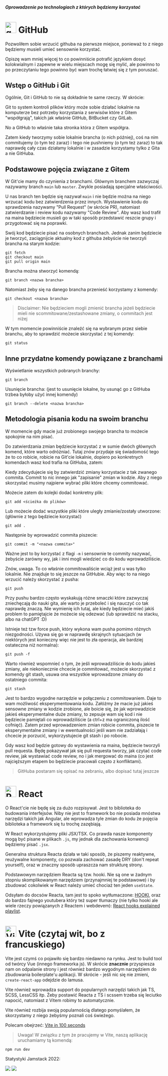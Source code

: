 ##### Oprowadzenie po technologiach z których będziemy korzystać

# <img src="public/github.svg" style="width:35px" className="logo" alt="gh logo" /> GitHub

Pozwoliłem sobie wrzucić githuba na pierwsze miejsce, ponieważ to z niego będziemy musieli umieć sensownie korzystać.

Opiszę wam mniej więcej to co powinniście potrafić językiem dosyć kolokwialnym i zapewne w wielu miejscach mogę się mylić, ale powinno to po przeczytaniu tego powinno być wam trochę łatwiej się z tym poruszać.

## Wstęp o GitHub i Git

Ogólnie, Git i GitHub to nie są dokładnie te same rzeczy. W skrócie:

Git to system kontroli plików który może sobie działać lokalnie na komputerze bez potrzeby korzystania z serwisów które z Gitem "współgrają", takich jak właśnie GitHub, BitBucket czy GitLab.

No a GitHub to właśnie taka stronka która z Gitem współgra.

Zatem kiedy tworzymy sobie lokalnie brancha (o nich później), coś na nim commitujemy (o tym też zaraz) i tego nie pushniemy (o tym też zaraz) to tak naprawdę cały czas działamy lokalnie i w zasadzie korzystamy tylko z Gita a nie GitHuba.

## Podstawowe pojęcia związane z Gitem

W Git'cie mamy do czynienia z branchami. Głównym branchem zazwyczaj nazywamy branch `main` lub `master`. Zwykle posiadają specjalne właściwości.

U nas branch ten będzie się nazywał `main` i nie będzie można na niego wrzucać kodu bez zatwierdzenia przez innych. Wystawienie kodu do sprawdzenia nazywamy "Pull Request" (w skrócie PR), natomiast zatwierdzanie i review kodu nazywamy "Code Review". Aby wasz kod trafił na maina będziecie musieli go w taki sposób przedstawić reszcie grupy i przygotować się na poprawki.

Swój kod będziecie pisać na osobnych branchach. Jednak zanim będziecie je tworzyć, zaciągnijcie aktualny kod z githuba żebyście nie tworzyli brancha na starym kodzie:

```
git fetch
git checkout main
git pull origin main
```

Brancha można stworzyć komendą:

```
git branch <nazwa brancha>
```

Natomiast żeby się na danego brancha przenieść korzystamy z komendy:

```
git checkout <nazwa brancha>
```

> Disclaimer: Nie będzieciem mogli zmienić brancha jeżeli będziecie mieli nie scommitowane/zestashowane zmiany, o commitach jest niżej

W tym momencie powinniście znaleźć się na wybranym przez siebie branchu, aby to sprawdzić możecie skorzystać z tej komendy:

```
git status
```

## Inne przydatne komendy powiązane z branchami

Wyświetlanie wszystkich pobranych branchy:

```
git branch
```

Usunięcie brancha: (jest to usunięcie lokalne, by usunąć go z GitHuba trzbea byłoby użyć innej komendy)

```
git branch --delete <nazwa brancha>
```

## Metodologia pisania kodu na swoim branchu

W momencie gdy macie już zrobionego swojego brancha to możecie spokojnie na nim pisać.

Do zatwierdzania zmian będziecie korzystać z w sumie dwóch głównych komend, które warto odróżniać. Tutaj znów przydaje się świadomość tego że to co robicie, robicie na Git'cie lokalnie, dopiero po konkretnych komendach wasz kod trafia na GitHuba, zatem:

Kiedy zdecydujecie się by zatwierdzić zmiany korzystacie z tak zwanego commita. Commit to nic innego jak "zapisanie" zmian w kodzie. Aby z niego skorzystać musimy najpierw wybrać pliki które chcemy commitować.

Możecie zatem do kolejki dodać konkretny plik:

```
git add <ścieżka do plików>
```

Lub możecie dodać wszystkie pliki które uległy zmianie/zostały utworzone: (głównie z tego będziecie korzystać)

```
git add .
```

Następnie by wprowadzić commita piszecie:

```
git commit -m "<nazwa commita>"
```

Ważne jest to by korzystać z flagi `-m` i sensownie te commity nazywać, żebyście zarówny wy, jak i inni mogli wiedzieć co do kodu wprowadziliście.

Znów, uwaga. To co właśnie commitowaliście wciąż jest u was tylko lokalnie. Nie znajduje to się jeszcze na GitHubie. Aby więc to na niego wrzucić należy skorzystać z pusha:

```
git push
```

Przy pushu bardzo często wyskakują różne smaczki które zazwyczaj zniechęcają do nauki gita, ale warto je przeboleć i się nauczyć co tak naprawdę znaczą. Nie wymienię ich tutaj, ale kiedy będziecie mieć jakiś problem to pamiętajcie że możecie się odezwać (lub sprawdzić na stacku, albo na chatGPT :D)

Istnieje też tzw force push, który wykona wam pusha pomimo różnych niezgodności. Używa się go w naprawdę skrajnych sytuacjach (w niektórych jest konieczny więc nie jest to zła operacja, ale bardziej ostateczna niż normalna):

```
git push -f
```

Warto również wspomnieć o tym, że jeśli wprowadziliście do kodu jakieś zmiany, ale niekoniecznie chcecie je commitować, możecie skorzystać z komendy git stash, usuwa ona wszystkie wprowadzone zmiany do ostatniego commita:

```
git stash
```

Jest to bardzo wygodne narzędzie w połączeniu z commitowaniem. Daje to wam możliwość eksperymentowania kodu. Załóżmy że macie już jakieś sensowne zmiany w kodzie zrobione, ale boicie się, że jak wprowadzicie jakieś eksperymentalne duże zmiany, to zepsuje wam się kod i nie będziecie pamiętali co wprowadziliście (a ctrl+z ma ograniczoną ilość cofnięć). Zatem przed wprowadzeniem zmian robicie commita, piszecie te eksperymentalne zmiany i w ewentualności jeśli wam nie zadziałają i chcecie je porzucić, wykorzystujecie git stash i po robocie.

Gdy wasz kod będzie gotowy do wystawienia na maina, będziecie tworzyli pull requesta. Będę pokazywał jak się pull requesta tworzy, jak czytać code review, jak wystawiać code review, no i jak mergować do maina (co jest najcięższym etapem bo będziecie pracowali często z konfliktami).

> GitHuba postaram się opisać na zebraniu, albo dopisać tutaj jeszcze

# <img src="public/react.svg" className="logo" style="width:35px" alt="React logo" /> React

O React'cie nie będę się za dużo rozpisywał. Jest to biblioteka do budowania interfejsów. Niby nie jest to framework bo nie posiada mnóstwa narzędzi takich jak Angular, ale wprowadza tyle zmian do kodu że pojęcia biblioteka a framework się tu trochę zazębiają.

W React wykorzystujemy pliki JSX/TSX. Co prawda nasze komponenty mogą być pisane w plikach `.js`, my jednak dla zachowania konwencji będziemy pisać `.jsx`.

Generalna struktura Reacta działa w taki sposób, że piszemy reaktywne, reużywalne komponenty, co pozwala zachować zasadę DRY (don't repeat yourself), oraz w znaczny sposób upraszcza nam strukturę strony.

Podstawowym narzędziem Reacta są tzw. hooki. Nie są one w żadnym stopniu skomplikowanym narzędziem (przynajmniej te podstawowe) i by zbudować cokolwiek w React należy umieć chociaż ten jeden `useState`.

Odsyłam do docsów Reacta, tam jest to spoko wytłumaczone:
[HOOKI](https://reactjs.org/docs/hooks-reference.html), oraz do bardzo fajnego youtubera który też super tłumaczy (nie tylko hooki ale wiele rzeczy powiązanych z Reactem i webdevem): [React hooks explained playlist](https://www.youtube.com/watch?v=O6P86uwfdR0&list=PLZlA0Gpn_vH8EtggFGERCwMY5u5hOjf-h).

# <img src="public/vite.svg" className="logo" style="width:35px" alt="Vite logo" /> Vite (czytaj wit, bo z francuskiego)

Vite jest czymś co pojawiło się bardzo niedawno na rynku. Jest to build tool od twórcy Vue (innego frameworka js). W skrócie **znacznie** przyspiesza nam on odpalanie strony i jest również bardzo wygodnym narzędziem do zbudowania boilerplate'u aplikacji. W skrócie - jeśli nic się nie zmieni, `create-react-app` odejdzie do lamusa.

Vite również wprowadza support do popularnych narzędzi takich jak TS, SCSS, LessCSS itp. Żeby postawić Reacta z TS i scssem trzeba się leciutko napocić, natomiast z Vitem robimy to automatycznie.

Vite również rozbija swoją popularnością dlatego pomyślałem, że skorzystamy z niego żebyśmy poznali coś świeżego.

Polecam obejrzeć: [Vite in 100 seconds](https://www.youtube.com/watch?v=KCrXgy8qtjM&t=84s)

> Uwaga! W związku z tym że pracujemy w Vite, naszą aplikację uruchamiamy tą komendą:

```
npm run dev
```

Statystyki Jamstack 2022:

<img src="public//photos/jamstack2022.png" />
<img src="public//photos/jasmtack20222.png" />
